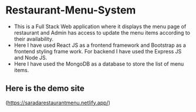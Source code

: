 # Restaurant-Menu-System

* This is a Full Stack Web application where it displays the menu page of restaurant and Admin has access to update the menu items according to their availability.
* Here I have used React JS as a frontend framework and Bootstrap as a frontend styling frame work. For backend I have used the Express JS and Node JS.
* Here I have used the MongoDB as a database to store the list of menu items.

## Here is the demo site
(https://saradarestaurantmenu.netlify.app/)  
